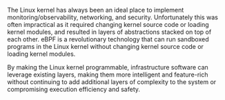The Linux kernel has always been an ideal place to implement monitoring/observability, networking, and security. Unfortunately this was often impractical as it required changing kernel source code or loading kernel modules, and resulted in layers of abstractions stacked on top of each other. eBPF is a revolutionary technology that can run sandboxed programs in the Linux kernel without changing kernel source code or loading kernel modules.

By making the Linux kernel programmable, infrastructure software can leverage existing layers, making them more intelligent and feature-rich without continuing to add additional layers of complexity to the system or compromising execution efficiency and safety.

<img src="">